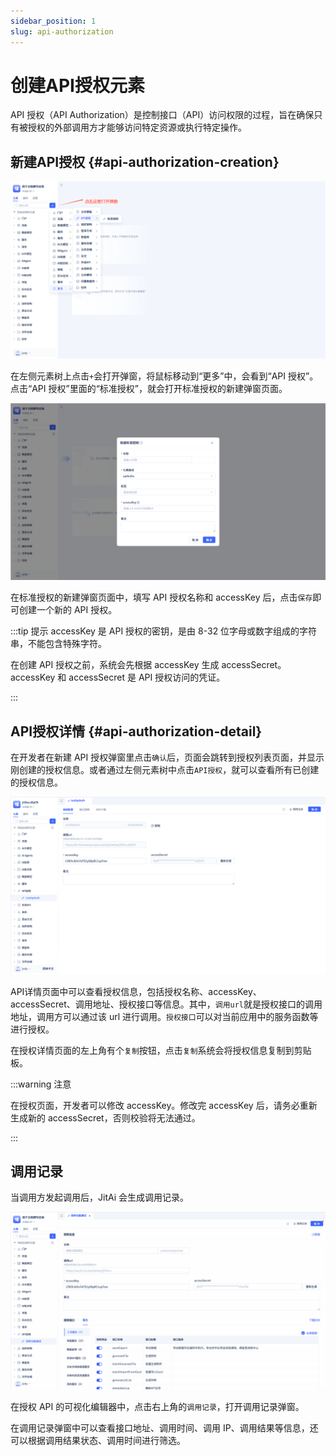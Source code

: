 ```yaml
---
sidebar_position: 1
slug: api-authorization
---
```


# 创建API授权元素
API 授权（API Authorization）是控制接口（API）访问权限的过程，旨在确保只有被授权的外部调用方才能够访问特定资源或执行特定操作。

## 新建API授权 {#api-authorization-creation}
![API 授权的创建](./img/api_2025-08-26_15-21-40.png)

在左侧元素树上点击`+`会打开弹窗，将鼠标移动到“更多”中，会看到“API 授权”。点击“API 授权”里面的“标准授权”，就会打开标准授权的新建弹窗页面。

![API 新建弹窗](./img/api_2025-08-26_15-26-59.png)

在标准授权的新建弹窗页面中，填写 API 授权名称和 accessKey 后，点击`保存`即可创建一个新的 API 授权。

:::tip 提示
accessKey 是 API 授权的密钥，是由 8-32 位字母或数字组成的字符串，不能包含特殊字符。

在创建 API 授权之前，系统会先根据 accessKey 生成 accessSecret。accessKey 和 accessSecret 是 API 授权访问的凭证。

:::

## API授权详情 {#api-authorization-detail}

在开发者在新建 API 授权弹窗里点击`确认`后，页面会跳转到授权列表页面，并显示刚创建的授权信息。或者通过左侧元素树中点击`API授权`，就可以查看所有已创建的授权信息。

![API 授权详情](./img/api_2025-09-16_11-59-38.png)

API详情页面中可以查看授权信息，包括授权名称、accessKey、accessSecret、调用地址、授权接口等信息。其中，`调用url`就是授权接口的调用地址，调用方可以通过该 url 进行调用。`授权接口`可以对当前应用中的服务函数等进行授权。

在授权详情页面的左上角有个`复制`按钮，点击`复制`系统会将授权信息复制到剪贴板。

:::warning 注意

在授权页面，开发者可以修改 accessKey。修改完 accessKey 后，请务必重新生成新的 accessSecret，否则校验将无法通过。

:::

## 调用记录

当调用方发起调用后，JitAi 会生成调用记录。

![调用记录](./img/api_2025-08-26_15-50-10.gif)

在授权 API 的可视化编辑器中，点击右上角的`调用记录`，打开调用记录弹窗。

在调用记录弹窗中可以查看接口地址、调用时间、调用 IP、调用结果等信息，还可以根据调用结果状态、调用时间进行筛选。
